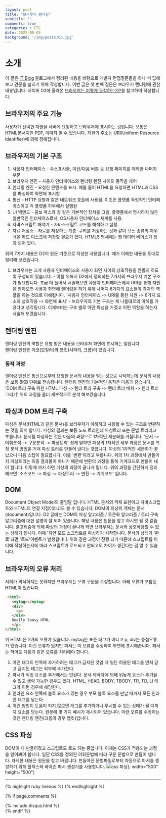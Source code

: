 ```yaml
---
layout: post
title: "브라우저 렌더링"
subtitle: ""
comments: true
categories : ETC
date: 2022-05-03
background: '/img/posts/06.jpg'
---
```

# 소개
이 글은 [IT Blog](https://realmojo.tistory.com/300) 블로그에서 정리된 내용을 바탕으로 개발자 면접질문들을 하나 씩 답해보고 견문을 넓히기 위해 작성합니다. 이번 글은 첫 번째 질문은 브라우저 렌더링에 관한 내용입니다.
네이버 D2에 올라온 [브라우저는 어떻게 동작하는가?](https://d2.naver.com/helloworld/59361)를 참고하여 작성합니다.

## 브라우저의 주요 기능
사용자가 선택한 자원을 서버에 요청하고 브라우저에 표시하는 것입니다. 보통은 HTML문서지만 PDF, 이미지 일 수 있습니다. 자원의 주소는 URI(Uniform Resource Identifier)에 의해 정해집니다.

## 브라우저의 기본 구조
  1. 사용자 인터페이스 - 주소표시줄, 이전/다음 버튼 등 요청 페이지를 제외한 나머지 부분
  2. 브라우저 엔진 - 사용자 인터페이스와 렌더링 렌진 사이의 동작을 제어
  3. 렌더링 엔진 - 요청한 콘텐츠를 표시. 예를 들어 HTML을 요청하면 HTML과 CSS를 파싱하여 화면에 표시함
  4. 통신 - HTTP 요청과 같은 네트워크 호출에 사용됨. 이것은 플랫폼 독립적인 인터페이스이고 각 플랫폼 하부에서 실행된
  5. UI 백엔드 - 콤보 박스와 창 같은 기본적인 장치를 그림. 플랫폼에서 명시하지 않은 일반적인 인터페이스로서, OS사용자 인터페이스 체계를 사용.
  6. 자바스크립트 해석기 - 자바스크립트 코드를 해석하고 실행.
  7. 자료 저장소 - 자료를 저장하는 계층. 쿠키를 저장하는 것과 같이 모든 종류의 자우너을 하드 디스크에 저장할 필요가 있다. HTML5 명세에는 웹 데이터 베이스가 정의 되어 있다.
 
위의 7가지 내용은 D2의 원문 기준으로 작성한 내용입니다. 제가 이해한 내용을 토대로 정리해 보겠습니다.
  1. 브라우저는 크게 사용자 인터페이스와 사용자 화면 사이의 상호작용을 원활히 하도록 구성되어 있습니다. 
    - 이를 위해서 D2에서 정의하는 7가지의 브라우저 기본 구조가 필요합니다. 조금 더 풀어서 서술해보면 사용자 인터페이스에서 URI를 통해 자원을 받아오면 사용자 화면에 렌더링을 하기 위해 나머지 6가지의 요소들이 각자의 역할을 하는 것으로 이해됩니다. '사용자 인터페이스 -> URI를 통한 자원 -> 6가지 요소의 상호작용 -> 화면에 표시'
    - 브라우저의 기본 구조는 제 나름대로의 이해를 가졌다고 생각됩니다. 이제부터는 구조 별로 어떤 특성을 가졌고 어떤 역할을 하는지 서술해 보겠습니다.

## 렌더링 엔진
렌더링 엔진의 역할은 요청 받은 내용을 브라우저 화면에 표시하는 일입니다.
<br>
렌더링 엔진은 게코(모질라)와 웹킷(사파리, 크롬)이 있습니다.

### 동작 과정
렌더링 엔진은 통신으로부터 요청한 문서의 내용을 얻는 것으로 시작하는데 문서의 내용은 보통 8KB 단위로 전송됩니다.
렌더링 엔진의 기본적인 동작은 다음과 같습니다.
'DOM 트리 구축 위한 HTML 파싱 -> 렌더 트리 구축 -> 렌더 트리 배치 -> 렌더 트리 그리기'
위의 과정을 좀더 세부적으로 분석 해보겠습니다.

## 파싱과 DOM 트리 구축
파싱은 문서(HTML과 같은 문서)를 브라우저가 이해하고 사용할 수 있는 구조로 변환하는 것을 의미 합니다. 파싱의 결과는 보통 노드 트리인데 파싱트리 또는 문법 트리라고 부릅니다.
문서를 파싱하는 것은 다음의 과정으로 1차적인 세분화를 거칩니다.
'문서 -> 어휘분석 -> 구문분석 -> 파싱트리'
쉽게 말하면 파싱의 1차적인 세부 과정은 문서를 특정 분석 방법을 거쳐 파싱 트리로 만들어 낸다는 것입니다.
파싱의 1차적인 세분화가 끝났으니 다음 스텝이 필요합니다. 이를 '변환'이라고 부릅니다. 위의 1차 과정에서 만들어지 파싱트리는 최종 결과물이 아니기 때문에 변환의 과정을 통해 기계코드로 만들어 내야 합니다. 이렇게 까지 하면 파싱의 과정이 끝나게 됩니다.
위의 과정을 간단하게 정리 해보면  '소스코드 -> 파싱 -> 파싱트리 -> 변환 -> 기계코드' 입니다.

## DOM
Document Object Model의 줄임말 입니다. HTML 문서의 객체 표현이고 자바스크립트와 HTML의 연결 지점이라고도 볼 수 있습니다. DOM의 최상위 객체는 문서(document)입니다.
D2 글에는 DOM의 파싱 알고리즘 / 토큰화 알고리즘 / 트리 구축 알고리즘에 대한 설명이 잘 되어 있습니다. 해당 내용은 원문을 참고 하시면 될 것 같습니다.
알고리즘에 의해 파싱의 과정이 끝나게 되면 브라우저는 문서와 상호작용할 수 있는 상태가 됩니다. 이때 '지연'모드 스크립트를 파싱하기 시작합니다. 문서의 상태가 '완료'되면 '로드'이벤트가 발생합니다. 위와 같은 과정이 진행 되기 때문에 스크립트를 어디에 작성하는지에 따라 스크립트가 로드되고 안되고의 차이가 생긴다는 걸 알 수 있습니다. 

## 브라우저의 오류 처리
저희가 의식하지는 못하지만 브라우저는 오류 구문을 수정합니다. 아래 오류가 포함된 HTML이 있습니다.
```html
 <html>  
   <mytag></mytag>
   <div>
     <p>
   </div>
   Really lousy HTML
   </p>
</html>  
```
위 HTML은 2개의 오류가 있습니다. mytag는 표준 태그가 아니고 p, div는 중첩오류가 있습니다. 이런 오류가 있지만 파서는 이 오류를 수정하여 화면에 표시해줍니다.
파서는 적어도 다음과 같은 오류를 처리해야 합니다.
1. 어떤 태그의 안쪽에 추가하려는 태그가 금지된 것일 때 일단 허용된 태그를 먼저 닫고 금지된 태그는 외부에 추가한다.
2. 파서가 직접 요소를 추가해서는 안된다. 문서 제작자에 의해 뒤늦게 요소가 추가될 수 있고 생략 가능한 경우도 있다. HTML, HEAD, BODY, TBODY, TR, TD, LI 태그가 이런 경우에 해당한다.
3. 인라인 요소 안쪽에 블록 요소가 있는 경우 부모 블록 요소를 만날 때까지 모든 인라인 태그를 닫는다.
4. 이런 방법이 도움이 되지 않으면 태그를 추가하거나 무시할 수 있는 상태가 될 때까지 요소를 닫는다.
원문에 몇 가지 예시가 제시되어 있습니다. 이런 오류를 수정하는 것은 렌더링 엔진(크롬의 경우 웹킷)입니다.

## CSS 파싱
DOM이 다 만들어졌고 스크립트도 로드 하는 중입니다. 이제는 CSS가 적용되는 과정을 알아봐야 합니다. 일단 CSS를 정의된 어휘문법에 따라 구문 문법으로 만들어 냅니다. 자세한 내용은 원문을 참고 바랍니다. 만들어진 문법파일로부터 자동으로 파서를 생성하기 위해 플렉스와 바이슨 파서 생성기를 사용합니다.
![css 파싱](https://d2.naver.com/content/images/2015/06/helloworld-59361-12.png){: width="500" height="500"}

---

{% highlight ruby linenos %}
{% endhighlight %}

{% if page.comments %}
<div id="post-disqus" class="container">
{% include disqus.html %}
</div>
{% endif %}
